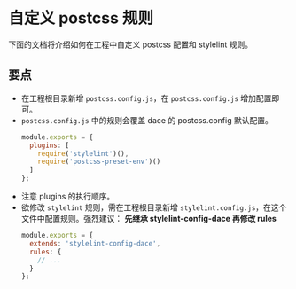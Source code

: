 # 自定义 postcss 规则

下面的文档将介绍如何在工程中自定义 postcss 配置和 stylelint 规则。

## 要点
- 在工程根目录新增 `postcss.config.js`，在 `postcss.config.js` 增加配置即可。
- `postcss.config.js` 中的规则会覆盖 dace 的 postcss.config 默认配置。
  ```js
  module.exports = {
    plugins: [
      require('stylelint')(),
      require('postcss-preset-env')()
    ]
  };
  ```
- 注意 plugins 的执行顺序。
- 欲修改 `stylelint` 规则，需在工程根目录新增 `stylelint.config.js`，在这个文件中配置规则。强烈建议： **先继承 stylelint-config-dace 再修改 rules**
  ```js
  module.exports = {
    extends: 'stylelint-config-dace',
    rules: {
      // ...
    }
  };
  ```

